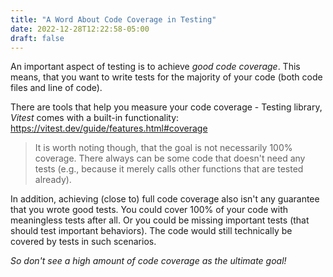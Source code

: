 ```yaml
---
title: "A Word About Code Coverage in Testing"
date: 2022-12-28T12:22:58-05:00
draft: false
---
```


An important aspect of testing is to achieve *good code coverage*. This means, that you want to write tests for the majority of your code (both code files and line of code).

There are tools that help you measure your code coverage - Testing library, _Vitest_ comes with a built-in functionality: https://vitest.dev/guide/features.html#coverage

> It is worth noting though, that the goal is not necessarily 100% coverage. There always can be some code that doesn't need any tests (e.g., because it merely calls other functions that are tested already).

In addition, achieving (close to) full code coverage also isn't any guarantee that you wrote good tests. You could cover 100% of your code with meaningless tests after all. Or you could be missing important tests (that should test important behaviors). The code would still technically be covered by tests in such scenarios.

_So don't see a high amount of code coverage as the ultimate goal!_